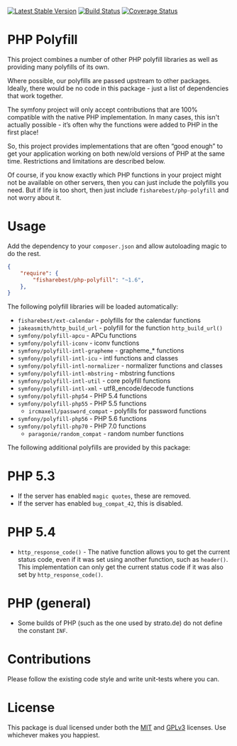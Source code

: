 [![Latest Stable Version](https://poser.pugx.org/fisharebest/php-polyfill/v/stable.svg)](https://packagist.org/packages/fisharebest/php-polyfill)
[![Build Status](https://travis-ci.org/fisharebest/php-polyfill.svg?branch=master)](https://travis-ci.org/fisharebest/php-polyfill)
[![Coverage Status](https://coveralls.io/repos/fisharebest/php-polyfill/badge.svg?branch=master&service=github)](https://coveralls.io/github/fisharebest/php-polyfill?branch=master)

PHP Polyfill
============

This project combines a number of other PHP polyfill libraries as well as
providing many polyfills of its own.

Where possible, our polyfills are passed upstream to other packages.
Ideally, there would be no code in this package - just a list of
dependencies that work together.

The symfony project will only accept contributions that are 100% compatible
with the native PHP implementation.  In many cases, this isn't actually
possible - it’s often why the functions were added to PHP in the first place!

So, this project provides implementations that are often “good enough” to get
your application working on both new/old versions of PHP at the same time.
Restrictions and limitations are described below.

Of course, if you know exactly which PHP functions in your project might not
be available on other servers, then you can just include the polyfills you need.
But if life is too short, then just include `fisharebest/php-polyfill` and not
worry about it.

Usage
=====

Add the dependency to your `composer.json` and allow autoloading magic to do the rest.

```json
{
    "require": {
        "fisharebest/php-polyfill": "~1.6",
    },
}
```

The following polyfill libraries will be loaded automatically:

 - `fisharebest/ext-calendar` - polyfills for the calendar functions
 - `jakeasmith/http_build_url` - polyfill for the function `http_build_url()`
 - `symfony/polyfill-apcu` - APCu functions
 - `symfony/polyfill-iconv` - iconv functions
 - `symfony/polyfill-intl-grapheme` - grapheme_* functions
 - `symfony/polyfill-intl-icu` - intl functions and classes
 - `symfony/polyfill-intl-normalizer` - normalizer functions and classes
 - `symfony/polyfill-intl-mbstring` - mbstring functions
 - `symfony/polyfill-intl-util` - core polyfill functions
 - `symfony/polyfill-intl-xml` - utf8_encode/decode functions
 - `symfony/polyfill-php54` - PHP 5.4 functions
 - `symfony/polyfill-php55` - PHP 5.5 functions
   - `ircmaxell/password_compat` - polyfills for password functions
 - `symfony/polyfill-php56` - PHP 5.6 functions
 - `symfony/polyfill-php70` - PHP 7.0 functions
    - `paragonie/random_compat` - random number functions
 
The following additional polyfills are provided by this package:

PHP 5.3
=======

 - If the server has enabled `magic quotes`, these are removed.
 - If the server has enabled `bug_compat_42`, this is disabled.


PHP 5.4
=======

 - `http_response_code()` - The native function allows you to get the current
status code, even if it was set using another function, such as `header()`.
This implementation can only get the current status code if it was also set by
`http_response_code()`.

PHP (general)
=============

 - Some builds of PHP (such as the one used by strato.de) do not define the constant `INF`.

Contributions
=============

Please follow the existing code style and write unit-tests where you can.

License
=======

This package is dual licensed under both the [MIT](LICENSE-MIT.md) and
[GPLv3](LICENSE-GPLv3.md) licenses.  Use whichever makes you happiest.
